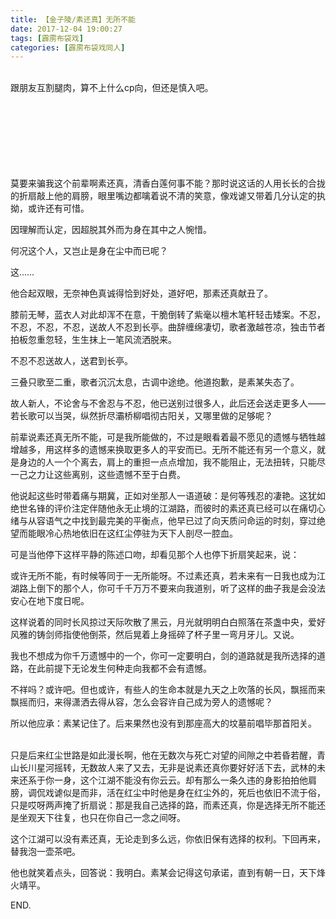 ```yaml
---
title: 【金子陵/素还真】无所不能
date: 2017-12-04 19:00:27
tags: [霹雳布袋戏]
categories: [霹雳布袋戏同人]
---
```


<p dir="ltr"  ><br />跟朋友互割腿肉，算不上什么cp向，但还是慎入吧。<br /><br /><br /><br /><br /><br /><br /><br /></p> 
<p dir="ltr"  >莫要来骗我这个前辈啊素还真，清香白莲何事不能？那时说这话的人用长长的合拢的折扇敲上他的肩膀，眼里嘴边都噙着说不清的笑意，像戏谑又带着几分认定的执拗，或许还有可惜。</p> 
<p dir="ltr"  >因理解而认定，因超脱其外而为身在其中之人惋惜。</p> 
<p dir="ltr"  >何况这个人，又岂止是身在尘中而已呢？</p> 
<p dir="ltr"  >这……</p> 
<p dir="ltr"  >他合起双眼，无奈神色真诚得恰到好处，道好吧，那素还真献丑了。</p> 
<p dir="ltr"  >膝前无琴，蓝衣人对此却浑不在意，干脆倒转了紫毫以檀木笔杆轻击矮案。不忍，不忍，不忍，不忍，送故人不忍到长亭。曲辞缠绵凄切，歌者激越苍凉，独击节者拍板忽重忽轻，生生抹上一笔风流洒脱来。</p> 
<p dir="ltr"  >不忍不忍送故人，送君到长亭。</p> 
<p dir="ltr"  >三叠只歌至二重，歌者沉沉太息，古调中途绝。他道抱歉，是素某失态了。</p> 
<p dir="ltr"  >故人新人，不论舍与不舍忍与不忍，他已送别过很多人，此后还会送走更多人——若长歌可以当哭，纵然折尽灞桥柳唱彻古阳关，又哪里做的足够呢？</p> 
<p dir="ltr"  >前辈说素还真无所不能，可是我所能做的，不过是眼看着最不愿见的遗憾与牺牲越增越多，用这样多的遗憾来换取更多人的平安而已。无所不能还有另一个意义，就是身边的人一个个离去，肩上的重担一点点增加，我不能阻止，无法扭转，只能尽一己之力让这些离别，这些遗憾不至于白费。</p> 
<p dir="ltr"  >他说起这些时带着痛与期冀，正如对坐那人一语道破：是何等残忍的凄艳。这犹如绝世名锋的评价注定伴随他永无止境的江湖路，而彼时的素还真已经可以在痛切心绪与从容语气之中找到最完美的平衡点，他早已过了向天质问命运的时刻，穿过绝望而能眼冷心热地依旧在这红尘停驻为天下人剖尽一腔血。</p> 
<p dir="ltr"  >可是当他停下这样平静的陈述口吻，却看见那个人也停下折扇笑起来，说：</p> 
<p dir="ltr"  >或许无所不能，有时候等同于一无所能呀。不过素还真，若未来有一日我也成为江湖路上倒下的那个人，你可千千万万不要来向我道别，听了这样的曲子我是会没法安心在地下度日呢。</p> 
<p dir="ltr"  >这样说着的同时长风掠过天际吹散了黑云，月光就明明白白照落在茶盏中央，爱好风雅的铸剑师指使他倒茶，然后晃着上身摇碎了杯子里一弯月牙儿。又说。</p> 
<p dir="ltr"  >我也不想成为你千万遗憾中的一个，你可一定要明白，剑的道路就是我所选择的道路，在此前提下无论发生何种走向我都不会有遗憾。</p> 
<p dir="ltr"  >不祥吗？或许吧。但也或许，有些人的生命本就是九天之上吹落的长风，飘摇而来飘摇而归，来得潇洒去得从容，怎么会容许自己成为旁人的遗憾呢？</p> 
<p dir="ltr"  >所以他应承：素某记住了。后来果然也没有到那座高大的坟墓前唱毕那首阳关。<br /><br /></p> 
<p dir="ltr"  >只是后来红尘世路是如此漫长啊，他在无数次与死亡对望的间隙之中若昏若醒，青山长川星河摇转，无数故人来了又去，无非是说素还真你要好好活下去，武林的未来还系于你一身，这个江湖不能没有你云云。却有那么一条久违的身影拍拍他肩膀，调侃戏谑似是而非，活在红尘中时他是身在红尘外的，死后也依旧不流于俗，只是哎呀两声掩了折扇说：那是我自己选择的路，而素还真，你是选择无所不能还是坐观天下往复，也只在你自己一念之间呀。</p> 
<p dir="ltr"  >这个江湖可以没有素还真，无论走到多么远，你依旧保有选择的权利。下回再来，替我泡一壶茶吧。</p> 
<p dir="ltr"  >他也就笑着点头，回答说：我明白。素某会记得这句承诺，直到有朝一日，天下烽火靖平。</p> 
<p dir="ltr"  >END.</p>